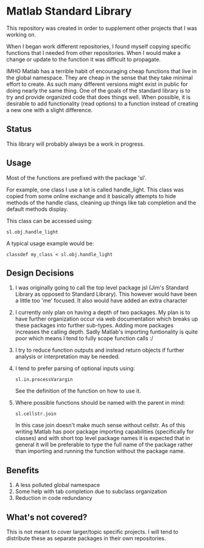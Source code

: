 # Matlab Standard Library #

This repository was created in order to supplement other projects that I was working on. 

When I began work different repositories, I found myself copying specific functions that I needed from other repositories. When I would make a change or update to the function it was difficult to propagate. 

IMHO Matlab has a terrible habit of encouraging cheap functions that live in the global namespace. They are cheap in the sense that they take minimal effort to create. As such many different versions might exist in public for doing nearly the same thing. One of the goals of the standard library is to try and provide organized code that does things well. When possible, it is desirable to add functionality (read options) to a function instead of creating a new one with a slight difference.

## Status ##
This library will probably always be a work in progress.

## Usage ##

Most of the functions are prefixed with the package 'sl'.

For example, one  class I use a lot is called handle_light. This class was copied from some online exchange and it basically attempts to hide methods of the handle class, cleaning up things like tab completion and the default methods display.

This class can be accessed using:

	sl.obj.handle_light

A typical usage example would be:

	classdef my_class < sl.obj.handle_light


## Design Decisions ##
1. I was originally going to call the top level package jsl (Jim's Standard Library as opposed to Standard Library). This however would have been a little too 'me' focused. It also would have added an extra character
2. I currently only plan on having a depth of two packages. My plan is to have further organization occur via web documentation which breaks up these packages into further sub-types. Adding more packages increases the calling depth. Sadly Matlab's importing funtionality is quite poor which means I tend to fully scope function calls :/
3. I try to reduce function outputs and instead return objects if further analysis or interpretation may be needed.
4. I tend to prefer parsing of optional inputs using:

	`sl.in.processVarargin`
	
	See the definition of the function on how to use it.

5. Where possible functions should be named with the parent in mind:

	`sl.cellstr.join`

	In this case join doesn't make much sense without cellstr. As of this writing Matlab has poor package importing capabilities (specifically for classes) and with short top level package names it is expected that in general it will be preferable to type the full name of the package rather than importing and running the function without the package name. 

## Benefits ##

1. A less polluted global namespace
2. Some help with tab completion due to subclass organization
3. Reduction in code redundancy


## What's not covered? ##
This is not meant to cover larger/topic specific projects. I will tend to distribute these as separate packages in their own repositories.